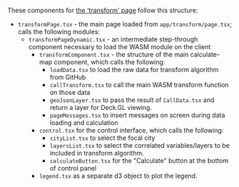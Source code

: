 These components for [the 'transform'
page](https://urbananalyst.city/transform) follow this structure:

- `transformPage.tsx` - the main page loaded from `app/transform/page.tsx`; calls the following modules:
    - `transformPageDynamic.tsx` - an intermediate step-through component necessary to load the WASM module on the client
        - `transformComponent.tsx` - the structure of the main calculate-map component, which calls the following:
            - `loadData.tsx` to load the raw data for transform algorithm from GitHub
            - `callTransform.tsx` to call the main WASM transform function on those data
            - `geoJsonLayer.tsx` to pass the result of `CallData.tsx` and return a layer for Deck.GL viewing.
            - `pageMessages.tsx` to insert messages on screen during data loading and calculation
        - `control.tsx` for the control interface, which calls the following:
            - `cityList.tsx` to select the focal city
            - `layersList.tsx` to select the correlated variables/layers to be included in transform algorithm.
            - `calculateButton.tsx` for the "Calculate" button at the bottom of control panel
        - `legend.tsx` as a separate d3 object to plot the legend.
